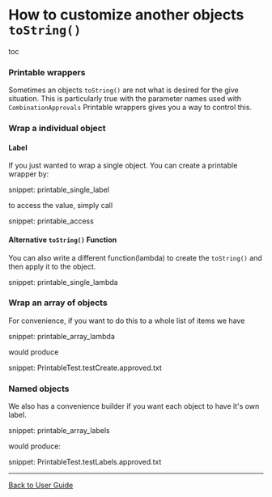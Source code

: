 <a id="top"></a>

# How to customize another objects `toString()` 
toc

### Printable wrappers

Sometimes an objects `toString()` are not what is desired for the give situation. This is particularly true with the parameter names used with `CombinationApprovals` 
Printable wrappers gives you a way to control this.

### Wrap a individual object
#### Label

If you just wanted to wrap a single object. You can create a printable wrapper by:
 
snippet: printable_single_label

to access the value, simply call

snippet: printable_access

#### Alternative `toString()` Function

You can also write a different function(lambda) to create the `toString()` and then apply it to the object.

snippet: printable_single_lambda

### Wrap an array of objects

For convenience, if you want to do this to a whole list of items we have 

snippet: printable_array_lambda

would produce

snippet: PrintableTest.testCreate.approved.txt

### Named objects 

We also has a convenience builder if you want each object to have it's own label.

snippet: printable_array_labels

would produce:

snippet: PrintableTest.testLabels.approved.txt


---

[Back to User Guide](../README.md#top)
